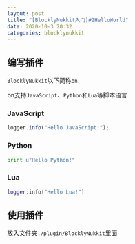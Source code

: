 ```yaml
---
layout: post
title: "[BlocklyNukkit入门]#2HelloWorld"
data: 2020-10-3 20:32
categories: blocklynukkit
---
```


## 编写插件

`BlocklyNukkit`以下简称`bn`

bn支持`JavaScript`、`Python`和`Lua`等脚本语言

### JavaScript

```javascript
logger.info("Hello JavaScript!");
```

### Python

```python
print u"Hello Python!"
```

### Lua

```lua
logger:info("Hello Lua!")
```

## 使用插件

放入文件夹`./plugin/BlocklyNukkit`里面

